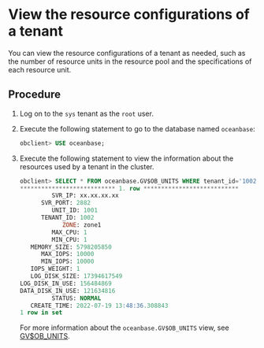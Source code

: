 # View the resource configurations of a tenant

You can view the resource configurations of a tenant as needed, such as the number of resource units in the resource pool and the specifications of each resource unit.

## Procedure

1. Log on to the `sys` tenant as the `root` user.

2. Execute the following statement to go to the database named `oceanbase`:

   ```sql
   obclient> USE oceanbase;
   ```

3. Execute the following statement to view the information about the resources used by a tenant in the cluster.

   ```sql
   obclient> SELECT * FROM oceanbase.GV$OB_UNITS WHERE tenant_id='1002'\G
   *************************** 1. row ***************************
            SVR_IP: xx.xx.xx.xx
         SVR_PORT: 2882
            UNIT_ID: 1001
         TENANT_ID: 1002
               ZONE: zone1
            MAX_CPU: 1
            MIN_CPU: 1
      MEMORY_SIZE: 5798205850
         MAX_IOPS: 10000
         MIN_IOPS: 10000
      IOPS_WEIGHT: 1
      LOG_DISK_SIZE: 17394617549
   LOG_DISK_IN_USE: 156484869
   DATA_DISK_IN_USE: 121634816
            STATUS: NORMAL
      CREATE_TIME: 2022-07-19 13:48:36.308843
   1 row in set
   ```

   For more information about the `oceanbase.GV$OB_UNITS` view, see [GV$OB_UNITS](../../../5.system-reference/4.system-view-of-mysql-mode/3.performance-view-of-mysql-mode/13.gv-ob_units-of-mysql-mode.md).
